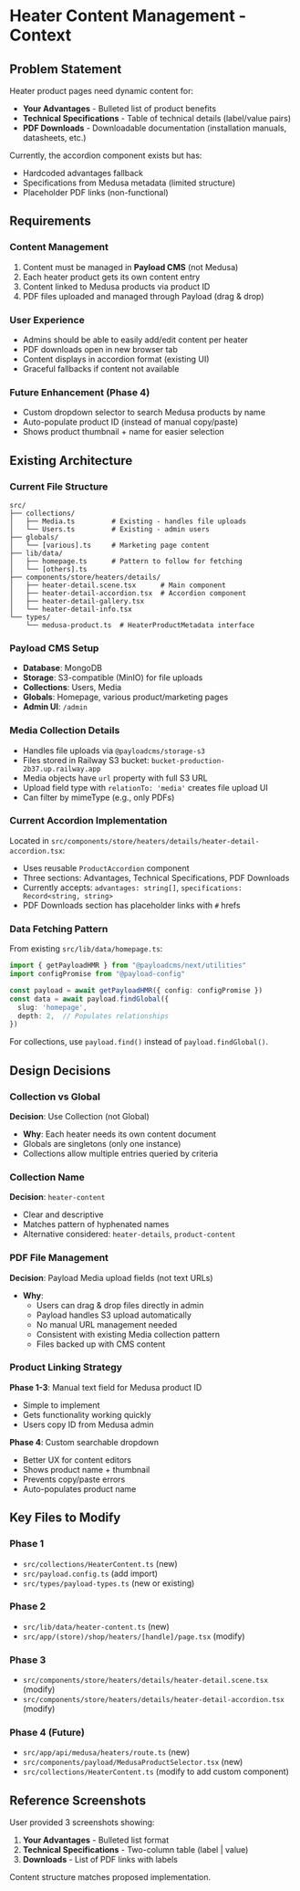 # Heater Content Management - Context

## Problem Statement
Heater product pages need dynamic content for:
- **Your Advantages** - Bulleted list of product benefits
- **Technical Specifications** - Table of technical details (label/value pairs)
- **PDF Downloads** - Downloadable documentation (installation manuals, datasheets, etc.)

Currently, the accordion component exists but has:
- Hardcoded advantages fallback
- Specifications from Medusa metadata (limited structure)
- Placeholder PDF links (non-functional)

## Requirements

### Content Management
1. Content must be managed in **Payload CMS** (not Medusa)
2. Each heater product gets its own content entry
3. Content linked to Medusa products via product ID
4. PDF files uploaded and managed through Payload (drag & drop)

### User Experience
- Admins should be able to easily add/edit content per heater
- PDF downloads open in new browser tab
- Content displays in accordion format (existing UI)
- Graceful fallbacks if content not available

### Future Enhancement (Phase 4)
- Custom dropdown selector to search Medusa products by name
- Auto-populate product ID (instead of manual copy/paste)
- Shows product thumbnail + name for easier selection

## Existing Architecture

### Current File Structure
```
src/
├── collections/
│   ├── Media.ts         # Existing - handles file uploads
│   └── Users.ts         # Existing - admin users
├── globals/
│   └── [various].ts     # Marketing page content
├── lib/data/
│   ├── homepage.ts      # Pattern to follow for fetching
│   └── [others].ts
├── components/store/heaters/details/
│   ├── heater-detail.scene.tsx      # Main component
│   ├── heater-detail-accordion.tsx  # Accordion component
│   ├── heater-detail-gallery.tsx
│   └── heater-detail-info.tsx
└── types/
    └── medusa-product.ts  # HeaterProductMetadata interface
```

### Payload CMS Setup
- **Database**: MongoDB
- **Storage**: S3-compatible (MinIO) for file uploads
- **Collections**: Users, Media
- **Globals**: Homepage, various product/marketing pages
- **Admin UI**: `/admin`

### Media Collection Details
- Handles file uploads via `@payloadcms/storage-s3`
- Files stored in Railway S3 bucket: `bucket-production-2b37.up.railway.app`
- Media objects have `url` property with full S3 URL
- Upload field type with `relationTo: 'media'` creates file upload UI
- Can filter by mimeType (e.g., only PDFs)

### Current Accordion Implementation
Located in `src/components/store/heaters/details/heater-detail-accordion.tsx`:
- Uses reusable `ProductAccordion` component
- Three sections: Advantages, Technical Specifications, PDF Downloads
- Currently accepts: `advantages: string[]`, `specifications: Record<string, string>`
- PDF Downloads section has placeholder links with `#` hrefs

### Data Fetching Pattern
From existing `src/lib/data/homepage.ts`:
```typescript
import { getPayloadHMR } from "@payloadcms/next/utilities"
import configPromise from "@payload-config"

const payload = await getPayloadHMR({ config: configPromise })
const data = await payload.findGlobal({
  slug: 'homepage',
  depth: 2,  // Populates relationships
})
```

For collections, use `payload.find()` instead of `payload.findGlobal()`.

## Design Decisions

### Collection vs Global
**Decision**: Use Collection (not Global)
- **Why**: Each heater needs its own content document
- Globals are singletons (only one instance)
- Collections allow multiple entries queried by criteria

### Collection Name
**Decision**: `heater-content`
- Clear and descriptive
- Matches pattern of hyphenated names
- Alternative considered: `heater-details`, `product-content`

### PDF File Management
**Decision**: Payload Media upload fields (not text URLs)
- **Why**:
  - Users can drag & drop files directly in admin
  - Payload handles S3 upload automatically
  - No manual URL management needed
  - Consistent with existing Media collection pattern
  - Files backed up with CMS content

### Product Linking Strategy
**Phase 1-3**: Manual text field for Medusa product ID
- Simple to implement
- Gets functionality working quickly
- Users copy ID from Medusa admin

**Phase 4**: Custom searchable dropdown
- Better UX for content editors
- Shows product name + thumbnail
- Prevents copy/paste errors
- Auto-populates product name

## Key Files to Modify

### Phase 1
- `src/collections/HeaterContent.ts` (new)
- `src/payload.config.ts` (add import)
- `src/types/payload-types.ts` (new or existing)

### Phase 2
- `src/lib/data/heater-content.ts` (new)
- `src/app/(store)/shop/heaters/[handle]/page.tsx` (modify)

### Phase 3
- `src/components/store/heaters/details/heater-detail.scene.tsx` (modify)
- `src/components/store/heaters/details/heater-detail-accordion.tsx` (modify)

### Phase 4 (Future)
- `src/app/api/medusa/heaters/route.ts` (new)
- `src/components/payload/MedusaProductSelector.tsx` (new)
- `src/collections/HeaterContent.ts` (modify to add custom component)

## Reference Screenshots
User provided 3 screenshots showing:
1. **Your Advantages** - Bulleted list format
2. **Technical Specifications** - Two-column table (label | value)
3. **Downloads** - List of PDF links with labels

Content structure matches proposed implementation.
